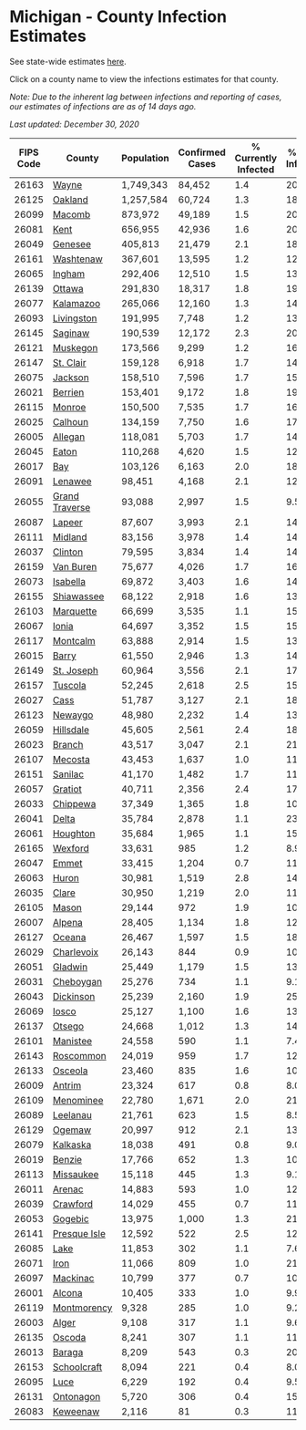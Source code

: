 # Michigan - County Infection Estimates

See state-wide estimates [here](/infections/us-mi).

Click on a county name to view the infections estimates for that county.

*Note: Due to the inherent lag between infections and reporting of cases, our estimates of infections are as of 14 days ago.*

*Last updated: December 30, 2020*

|   FIPS Code |                           County |   Population |   Confirmed Cases |   % Currently Infected |   % Total Infected |
|-------------|----------------------------------|--------------|-------------------|------------------------|--------------------|
|       26163 |                   [Wayne](wayne) |    1,749,343 |            84,452 |                    1.4 |               20.4 |
|       26125 |               [Oakland](oakland) |    1,257,584 |            60,724 |                    1.3 |               18.3 |
|       26099 |                 [Macomb](macomb) |      873,972 |            49,189 |                    1.5 |               20.4 |
|       26081 |                     [Kent](kent) |      656,955 |            42,936 |                    1.6 |               20.5 |
|       26049 |               [Genesee](genesee) |      405,813 |            21,479 |                    2.1 |               18.0 |
|       26161 |           [Washtenaw](washtenaw) |      367,601 |            13,595 |                    1.2 |               12.9 |
|       26065 |                 [Ingham](ingham) |      292,406 |            12,510 |                    1.5 |               13.4 |
|       26139 |                 [Ottawa](ottawa) |      291,830 |            18,317 |                    1.8 |               19.0 |
|       26077 |           [Kalamazoo](kalamazoo) |      265,066 |            12,160 |                    1.3 |               14.1 |
|       26093 |         [Livingston](livingston) |      191,995 |             7,748 |                    1.2 |               13.1 |
|       26145 |               [Saginaw](saginaw) |      190,539 |            12,172 |                    2.3 |               20.6 |
|       26121 |             [Muskegon](muskegon) |      173,566 |             9,299 |                    1.2 |               16.8 |
|       26147 |           [St. Clair](st.-clair) |      159,128 |             6,918 |                    1.7 |               14.1 |
|       26075 |               [Jackson](jackson) |      158,510 |             7,596 |                    1.7 |               15.2 |
|       26021 |               [Berrien](berrien) |      153,401 |             9,172 |                    1.8 |               19.2 |
|       26115 |                 [Monroe](monroe) |      150,500 |             7,535 |                    1.7 |               16.0 |
|       26025 |               [Calhoun](calhoun) |      134,159 |             7,750 |                    1.6 |               17.9 |
|       26005 |               [Allegan](allegan) |      118,081 |             5,703 |                    1.7 |               14.7 |
|       26045 |                   [Eaton](eaton) |      110,268 |             4,620 |                    1.5 |               12.9 |
|       26017 |                       [Bay](bay) |      103,126 |             6,163 |                    2.0 |               18.4 |
|       26091 |               [Lenawee](lenawee) |       98,451 |             4,168 |                    2.1 |               12.9 |
|       26055 | [Grand Traverse](grand-traverse) |       93,088 |             2,997 |                    1.5 |                9.5 |
|       26087 |                 [Lapeer](lapeer) |       87,607 |             3,993 |                    2.1 |               14.5 |
|       26111 |               [Midland](midland) |       83,156 |             3,978 |                    1.4 |               14.5 |
|       26037 |               [Clinton](clinton) |       79,595 |             3,834 |                    1.4 |               14.9 |
|       26159 |           [Van Buren](van-buren) |       75,677 |             4,026 |                    1.7 |               16.1 |
|       26073 |             [Isabella](isabella) |       69,872 |             3,403 |                    1.6 |               14.6 |
|       26155 |         [Shiawassee](shiawassee) |       68,122 |             2,918 |                    1.6 |               13.9 |
|       26103 |           [Marquette](marquette) |       66,699 |             3,535 |                    1.1 |               15.9 |
|       26067 |                   [Ionia](ionia) |       64,697 |             3,352 |                    1.5 |               15.7 |
|       26117 |             [Montcalm](montcalm) |       63,888 |             2,914 |                    1.5 |               13.7 |
|       26015 |                   [Barry](barry) |       61,550 |             2,946 |                    1.3 |               14.4 |
|       26149 |         [St. Joseph](st.-joseph) |       60,964 |             3,556 |                    2.1 |               17.4 |
|       26157 |               [Tuscola](tuscola) |       52,245 |             2,618 |                    2.5 |               15.9 |
|       26027 |                     [Cass](cass) |       51,787 |             3,127 |                    2.1 |               18.0 |
|       26123 |               [Newaygo](newaygo) |       48,980 |             2,232 |                    1.4 |               13.7 |
|       26059 |           [Hillsdale](hillsdale) |       45,605 |             2,561 |                    2.4 |               18.0 |
|       26023 |                 [Branch](branch) |       43,517 |             3,047 |                    2.1 |               21.3 |
|       26107 |               [Mecosta](mecosta) |       43,453 |             1,637 |                    1.0 |               11.2 |
|       26151 |               [Sanilac](sanilac) |       41,170 |             1,482 |                    1.7 |               11.0 |
|       26057 |               [Gratiot](gratiot) |       40,711 |             2,356 |                    2.4 |               17.5 |
|       26033 |             [Chippewa](chippewa) |       37,349 |             1,365 |                    1.8 |               10.4 |
|       26041 |                   [Delta](delta) |       35,784 |             2,878 |                    1.1 |               23.6 |
|       26061 |             [Houghton](houghton) |       35,684 |             1,965 |                    1.1 |               15.8 |
|       26165 |               [Wexford](wexford) |       33,631 |               985 |                    1.2 |                8.9 |
|       26047 |                   [Emmet](emmet) |       33,415 |             1,204 |                    0.7 |               11.2 |
|       26063 |                   [Huron](huron) |       30,981 |             1,519 |                    2.8 |               14.9 |
|       26035 |                   [Clare](clare) |       30,950 |             1,219 |                    2.0 |               11.6 |
|       26105 |                   [Mason](mason) |       29,144 |               972 |                    1.9 |               10.0 |
|       26007 |                 [Alpena](alpena) |       28,405 |             1,134 |                    1.8 |               12.9 |
|       26127 |                 [Oceana](oceana) |       26,467 |             1,597 |                    1.5 |               18.3 |
|       26029 |         [Charlevoix](charlevoix) |       26,143 |               844 |                    0.9 |               10.0 |
|       26051 |               [Gladwin](gladwin) |       25,449 |             1,179 |                    1.5 |               13.8 |
|       26031 |           [Cheboygan](cheboygan) |       25,276 |               734 |                    1.1 |                9.1 |
|       26043 |           [Dickinson](dickinson) |       25,239 |             2,160 |                    1.9 |               25.1 |
|       26069 |                   [Iosco](iosco) |       25,127 |             1,100 |                    1.6 |               13.9 |
|       26137 |                 [Otsego](otsego) |       24,668 |             1,012 |                    1.3 |               14.5 |
|       26101 |             [Manistee](manistee) |       24,558 |               590 |                    1.1 |                7.4 |
|       26143 |           [Roscommon](roscommon) |       24,019 |               959 |                    1.7 |               12.1 |
|       26133 |               [Osceola](osceola) |       23,460 |               835 |                    1.6 |               10.7 |
|       26009 |                 [Antrim](antrim) |       23,324 |               617 |                    0.8 |                8.0 |
|       26109 |           [Menominee](menominee) |       22,780 |             1,671 |                    2.0 |               21.1 |
|       26089 |             [Leelanau](leelanau) |       21,761 |               623 |                    1.5 |                8.5 |
|       26129 |                 [Ogemaw](ogemaw) |       20,997 |               912 |                    2.1 |               13.1 |
|       26079 |             [Kalkaska](kalkaska) |       18,038 |               491 |                    0.8 |                9.0 |
|       26019 |                 [Benzie](benzie) |       17,766 |               652 |                    1.3 |               10.9 |
|       26113 |           [Missaukee](missaukee) |       15,118 |               445 |                    1.3 |                9.1 |
|       26011 |                 [Arenac](arenac) |       14,883 |               593 |                    1.0 |               12.6 |
|       26039 |             [Crawford](crawford) |       14,029 |               455 |                    0.7 |               11.4 |
|       26053 |               [Gogebic](gogebic) |       13,975 |             1,000 |                    1.3 |               21.2 |
|       26141 |     [Presque Isle](presque-isle) |       12,592 |               522 |                    2.5 |               12.4 |
|       26085 |                     [Lake](lake) |       11,853 |               302 |                    1.1 |                7.6 |
|       26071 |                     [Iron](iron) |       11,066 |               809 |                    1.0 |               21.0 |
|       26097 |             [Mackinac](mackinac) |       10,799 |               377 |                    0.7 |               10.4 |
|       26001 |                 [Alcona](alcona) |       10,405 |               333 |                    1.0 |                9.9 |
|       26119 |       [Montmorency](montmorency) |        9,328 |               285 |                    1.0 |                9.2 |
|       26003 |                   [Alger](alger) |        9,108 |               317 |                    1.1 |                9.6 |
|       26135 |                 [Oscoda](oscoda) |        8,241 |               307 |                    1.1 |               11.1 |
|       26013 |                 [Baraga](baraga) |        8,209 |               543 |                    0.3 |               20.0 |
|       26153 |       [Schoolcraft](schoolcraft) |        8,094 |               221 |                    0.4 |                8.0 |
|       26095 |                     [Luce](luce) |        6,229 |               192 |                    0.4 |                9.5 |
|       26131 |           [Ontonagon](ontonagon) |        5,720 |               306 |                    0.4 |               15.8 |
|       26083 |             [Keweenaw](keweenaw) |        2,116 |                81 |                    0.3 |               11.7 |